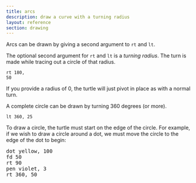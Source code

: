 ```yaml
---
title: arcs
description: draw a curve with a turning radius
layout: reference
section: drawing
---
```


Arcs can be drawn by giving a second argument to `rt` and `lt`.

The optional second argument for `rt` and `lt` is a <em>turning radius</em>.
The turn is made while tracing out a circle of that radius.

<code class="jumbo" data-before="pen olive">rt&nbsp;<span data-dfn="degrees">180</span>, <span data-dfn="radius">50</span></code>

If you provide a radius of 0, the turtle will just pivot in place
as with a normal turn.

A complete circle can be drawn by turning 360 degrees (or more).

<code class="jumbo" data-before="pen navy">lt&nbsp;360, 25</code>

To draw a circle, the turtle must start on the edge of the circle.
For example, if we wish to draw a circle around a dot, we must
move the circle to the edge of the dot to begin:

<pre class="jumbo">
dot yellow, <span data-dfnup="diameter">100</span>
fd 50
rt 90
pen violet, 3
rt 360, <span data-dfn="radius">50</span>
</pre>

